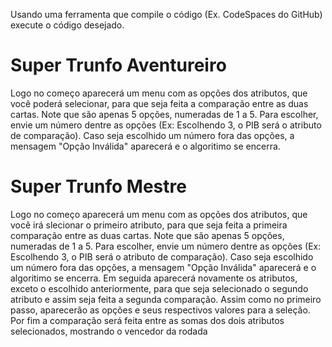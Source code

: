 Usando uma ferramenta que compile o código (Ex. CodeSpaces do GitHub) execute o código desejado.
# Super Trunfo Aventureiro
Logo no começo aparecerá um menu com as opções dos atributos, que você poderá selecionar, para que seja feita a comparação entre as duas cartas.
Note que são apenas 5 opções, numeradas de 1 a 5. Para escolher, envie um número dentre as opções (Ex: Escolhendo 3, o PIB será o atributo de comparação).
Caso seja escolhido um número fora das opções, a mensagem "Opção Inválida" aparecerá e o algoritimo se encerra.

# Super Trunfo Mestre
Logo no começo aparecerá um menu com as opções dos atributos, que você irá slecionar o primeiro atributo, para que seja feita a primeira comparação entre as duas cartas.
Note que são apenas 5 opções, numeradas de 1 a 5. Para escolher, envie um número dentre as opções (Ex: Escolhendo 3, o PIB será o atributo de comparação).
Caso seja escolhido um número fora das opções, a mensagem "Opção Inválida" aparecerá e o algoritimo se encerra.
Em seguida aparecerá novamente os atributos, exceto o escolhido anteriormente, para que seja selecionado o segundo atributo e assim seja feita a segunda comparação.
Assim como no primeiro passo, aparecerão as opções e seus respectivos valores para a seleção.
Por fim a comparação será feita entre as somas dos dois atributos selecionados, mostrando o vencedor da rodada
